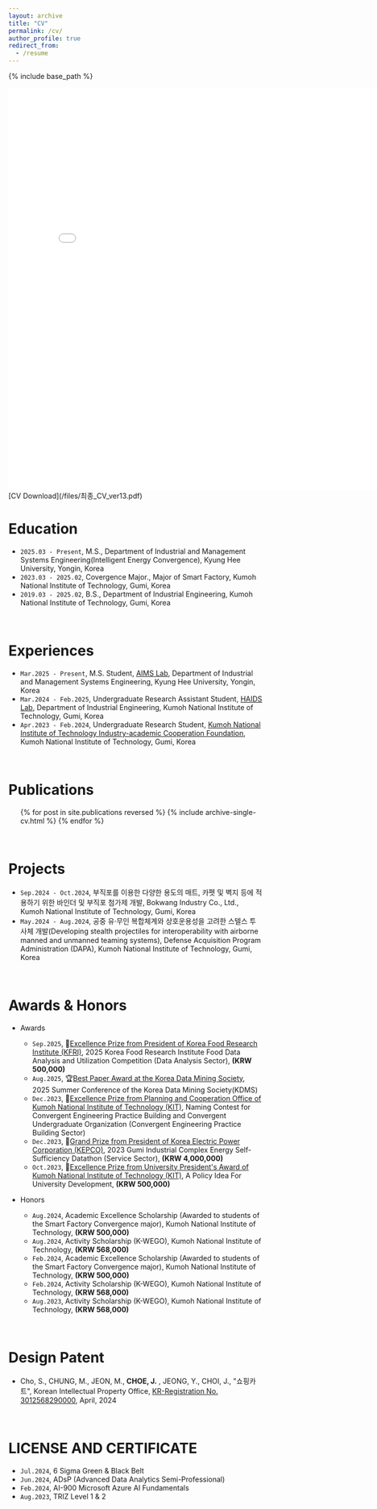 ```yaml
---
layout: archive
title: "CV"
permalink: /cv/
author_profile: true
redirect_from:
  - /resume
---
```


{% include base_path %}

<iframe src="/files/최종_CV_ver13.pdf#toolbar=0&navpanes=0&scrollbar=0" width="800" height="800" style="display: block; margin: auto; border: none;"></iframe>
[CV Download](/files/최종_CV_ver13.pdf)


Education
======
* `2025.03 - Present`, M.S., Department of Industrial and Management Systems Engineering(Intelligent Energy Convergence), Kyung Hee University, Yongin, Korea
* `2023.03 - 2025.02`, Covergence Major., Major of Smart Factory, Kumoh National Institute of Technology, Gumi, Korea
* `2019.03 - 2025.02`, B.S., Department of Industrial Engineering, Kumoh National Institute of Technology, Gumi, Korea

<br/>

Experiences
======
* `Mar.2025 - Present`, M.S. Student, [AIMS Lab](https://sites.google.com/khu.ac.kr/aims/home?authuser=0), Department of Industrial and Management Systems Engineering, Kyung Hee University, Yongin, Korea
* `Mar.2024 - Feb.2025`, Undergraduate Research Assistant Student, [HAIDS Lab](https://sites.google.com/view/ids-kit/home), Department of Industrial Engineering, Kumoh National Institute of Technology, Gumi, Korea
* `Apr.2023 - Feb.2024`, Undergraduate Research Student, [Kumoh National Institute of Technology Industry-academic Cooperation Foundation](https://iacf.kumoh.ac.kr/iacf/index.do?sso=ok), Kumoh National Institute of Technology, Gumi, Korea
  
<br/>

Publications
======
  <ul>{% for post in site.publications reversed %}
    {% include archive-single-cv.html %}
  {% endfor %}</ul>

<br/>

Projects
======
* `Sep.2024 - Oct.2024`, 부직포를 이용한 다양한 용도의 매트, 카펫 및 벽지 등에 적용하기 위한 바인더 및 부직포 첨가제 개발, Bokwang Industry Co., Ltd., Kumoh National Institute of Technology, Gumi, Korea
* `May.2024 - Aug.2024`, 공중 유·무인 복합체계와 상호운용성을 고려한 스텔스 투사체 개발(Developing stealth projectiles for interoperability with airborne manned and unmanned teaming systems), Defense Acquisition Program Administration (DAPA), Kumoh National Institute of Technology, Gumi, Korea

<br/>

Awards & Honors
======
* Awards
  * `Sep.2025`, 🥈[Excellence Prize from President of Korea Food Research Institute (KFRI)](/images/한국식품연구원_상장1.jpg), 2025 Korea Food Research Institute Food Data Analysis and Utilization Competition (Data Analysis Sector), <strong>(KRW 500,000)</strong>
  * `Aug.2025`, 🏆[Best Paper Award at the Korea Data Mining Society](/images/Best_Paper_Award_2025_Summer_KDMS.png), 2025 Summer Conference of the Korea Data Mining Society(KDMS)
  * `Dec.2023`, 🥈[Excellence Prize from Planning and Cooperation Office of Kumoh National Institute of Technology (KIT)](/images/금오공대_공학실습관_네이밍_우수.jpg), Naming Contest for Convergent Engineering Practice Building and Convergent Undergraduate Organization (Convergent Engineering Practice Building Sector)
  * `Dec.2023`, 🥇[Grand Prize from President of Korea Electric Power Corporation (KEPCO)](/images/구미산단_데이터톤.jpg), 2023 Gumi Industrial Complex Energy Self-Sufficiency Datathon (Service Sector), <strong>(KRW 4,000,000)</strong>
  * `Oct.2023`, 🥈[Excellence Prize from University President's Award of Kumoh National Institute of Technology (KIT)](/images/금오공대_정책_공모전_우수.jpg), A Policy Idea For University Development, <strong>(KRW 500,000)</strong>

* Honors
  * `Aug.2024`, Academic Excellence Scholarship (Awarded to students of the Smart Factory Convergence major), Kumoh National Institute of Technology, <strong>(KRW 500,000)</strong>
  * `Aug.2024`, Activity Scholarship (K-WEGO), Kumoh National Institute of Technology, <strong>(KRW 568,000)</strong>
  * `Feb.2024`, Academic Excellence Scholarship (Awarded to students of the Smart Factory Convergence major), Kumoh National Institute of Technology, <strong>(KRW 500,000)</strong>
  * `Feb.2024`, Activity Scholarship (K-WEGO), Kumoh National Institute of Technology, <strong>(KRW 568,000)</strong>
  * `Aug.2023`, Activity Scholarship (K-WEGO), Kumoh National Institute of Technology, <strong>(KRW 568,000)</strong>

<br/>

Design Patent
======
* Cho, S., CHUNG, M., JEON, M., <strong>CHOE, J.</strong> , JEONG, Y., CHOI, J., "쇼핑카트", Korean Intellectual Property Office, [KR-Registration No. 3012568290000](https://doi.org/10.8080/3020230035785.M001), April, 2024 

<br/>

LICENSE AND CERTIFICATE
======
* `Jul.2024`, 6 Sigma Green & Black Belt
* `Jun.2024`, ADsP (Advanced Data Analytics Semi-Professional) 
* `Feb.2024`, AI-900 Microsoft Azure AI Fundamentals
* `Aug.2023`, TRIZ Level 1 & 2 



